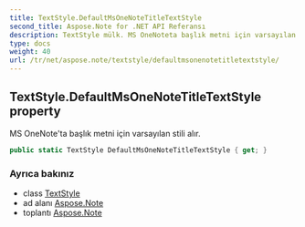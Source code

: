 ```yaml
---
title: TextStyle.DefaultMsOneNoteTitleTextStyle
second_title: Aspose.Note for .NET API Referansı
description: TextStyle mülk. MS OneNoteta başlık metni için varsayılan stili alır.
type: docs
weight: 40
url: /tr/net/aspose.note/textstyle/defaultmsonenotetitletextstyle/
---
```

## TextStyle.DefaultMsOneNoteTitleTextStyle property

MS OneNote'ta başlık metni için varsayılan stili alır.

```csharp
public static TextStyle DefaultMsOneNoteTitleTextStyle { get; }
```

### Ayrıca bakınız

* class [TextStyle](../)
* ad alanı [Aspose.Note](../../textstyle/)
* toplantı [Aspose.Note](../../../)


